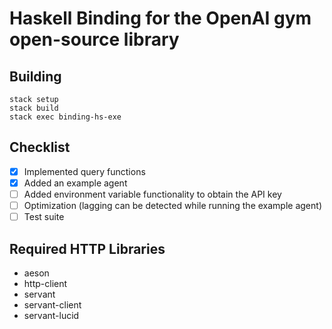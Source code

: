 # Haskell Binding for the OpenAI gym open-source library

## Building
```
stack setup
stack build
stack exec binding-hs-exe
```

## Checklist
- [x] Implemented query functions
- [x] Added an example agent
- [ ] Added environment variable functionality to obtain the API key
- [ ] Optimization (lagging can be detected while running the example agent)
- [ ] Test suite

## Required HTTP Libraries
- aeson
- http-client
- servant
- servant-client
- servant-lucid

